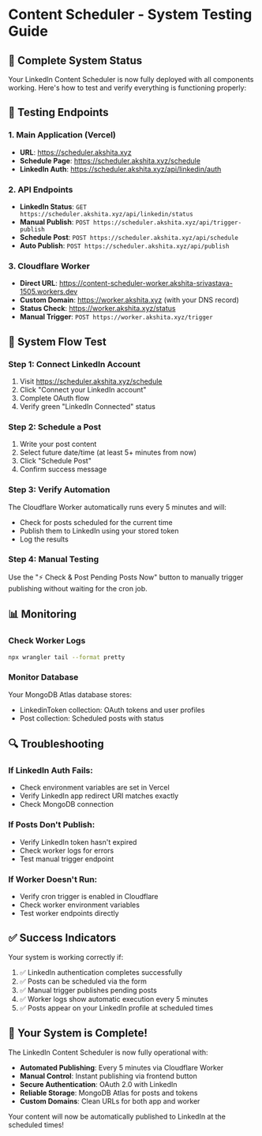 # Content Scheduler - System Testing Guide

## 🎯 Complete System Status

Your LinkedIn Content Scheduler is now fully deployed with all components working. Here's how to test and verify everything is functioning properly:

## 🔧 Testing Endpoints

### 1. Main Application (Vercel)
- **URL**: https://scheduler.akshita.xyz
- **Schedule Page**: https://scheduler.akshita.xyz/schedule
- **LinkedIn Auth**: https://scheduler.akshita.xyz/api/linkedin/auth

### 2. API Endpoints
- **LinkedIn Status**: `GET https://scheduler.akshita.xyz/api/linkedin/status`
- **Manual Publish**: `POST https://scheduler.akshita.xyz/api/trigger-publish`
- **Schedule Post**: `POST https://scheduler.akshita.xyz/api/schedule`
- **Auto Publish**: `POST https://scheduler.akshita.xyz/api/publish`

### 3. Cloudflare Worker
- **Direct URL**: https://content-scheduler-worker.akshita-srivastava-1505.workers.dev
- **Custom Domain**: https://worker.akshita.xyz (with your DNS record)
- **Status Check**: https://worker.akshita.xyz/status
- **Manual Trigger**: `POST https://worker.akshita.xyz/trigger`

## 🚀 System Flow Test

### Step 1: Connect LinkedIn Account
1. Visit https://scheduler.akshita.xyz/schedule
2. Click "Connect your LinkedIn account"
3. Complete OAuth flow
4. Verify green "LinkedIn Connected" status

### Step 2: Schedule a Post
1. Write your post content
2. Select future date/time (at least 5+ minutes from now)
3. Click "Schedule Post"
4. Confirm success message

### Step 3: Verify Automation
The Cloudflare Worker automatically runs every 5 minutes and will:
- Check for posts scheduled for the current time
- Publish them to LinkedIn using your stored token
- Log the results

### Step 4: Manual Testing
Use the "⚡ Check & Post Pending Posts Now" button to manually trigger publishing without waiting for the cron job.

## 📊 Monitoring

### Check Worker Logs
```bash
npx wrangler tail --format pretty
```

### Monitor Database
Your MongoDB Atlas database stores:
- LinkedinToken collection: OAuth tokens and user profiles
- Post collection: Scheduled posts with status

## 🔍 Troubleshooting

### If LinkedIn Auth Fails:
- Check environment variables are set in Vercel
- Verify LinkedIn app redirect URI matches exactly
- Check MongoDB connection

### If Posts Don't Publish:
- Verify LinkedIn token hasn't expired
- Check worker logs for errors
- Test manual trigger endpoint

### If Worker Doesn't Run:
- Verify cron trigger is enabled in Cloudflare
- Check worker environment variables
- Test worker endpoints directly

## ✅ Success Indicators

Your system is working correctly if:
1. ✅ LinkedIn authentication completes successfully
2. ✅ Posts can be scheduled via the form
3. ✅ Manual trigger publishes pending posts
4. ✅ Worker logs show automatic execution every 5 minutes
5. ✅ Posts appear on your LinkedIn profile at scheduled times

## 🎉 Your System is Complete!

The LinkedIn Content Scheduler is now fully operational with:
- **Automated Publishing**: Every 5 minutes via Cloudflare Worker
- **Manual Control**: Instant publishing via frontend button
- **Secure Authentication**: OAuth 2.0 with LinkedIn
- **Reliable Storage**: MongoDB Atlas for posts and tokens
- **Custom Domains**: Clean URLs for both app and worker

Your content will now be automatically published to LinkedIn at the scheduled times!
